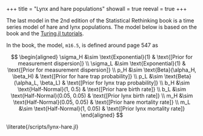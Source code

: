 +++
title = "Lynx and hare populations"
showall = true
reeval = true
+++


The last model in the 2nd edition of the Statistical Rethinking book is a time series model of hare and lynx populations.
The model below is based on the book and the [Turing.jl tutorials](https://turing.ml).

In the book, the model, `m16.5`, is defined around page 547 as

$$
\begin{aligned}
  \sigma_H &\sim \text{Exponential}(1) & \text{[Prior for measurement dispersion]} \\
  \sigma_L &\sim \text{Exponential}(1) & \text{[Prior for measurement dispersion]} \\
  p_H &\sim \text{Beta}(\alpha_H, \beta_H) & \text{[Prior for hare trap probability]} \\
  p_L &\sim \text{Beta}(\alpha_L, \beta_L) & \text{[Prior for lynx trap probability]} \\
  b_H &\sim \text{Half-Normal}(1, 0.5) & \text{[Prior hare birth rate]} \\
  b_L &\sim \text{Half-Normal}(0.05, 0.05) & \text{[Prior lynx birth rate]} \\
  m_H &\sim \text{Half-Normal}(0.05, 0.05) & \text{[Prior hare mortality rate]} \\
  m_L &\sim \text{Half-Normal}(1, 0.05) & \text{[Prior lynx mortality rate]}
\end{aligned}
$$

\literate{/scripts/lynx-hare.jl}
